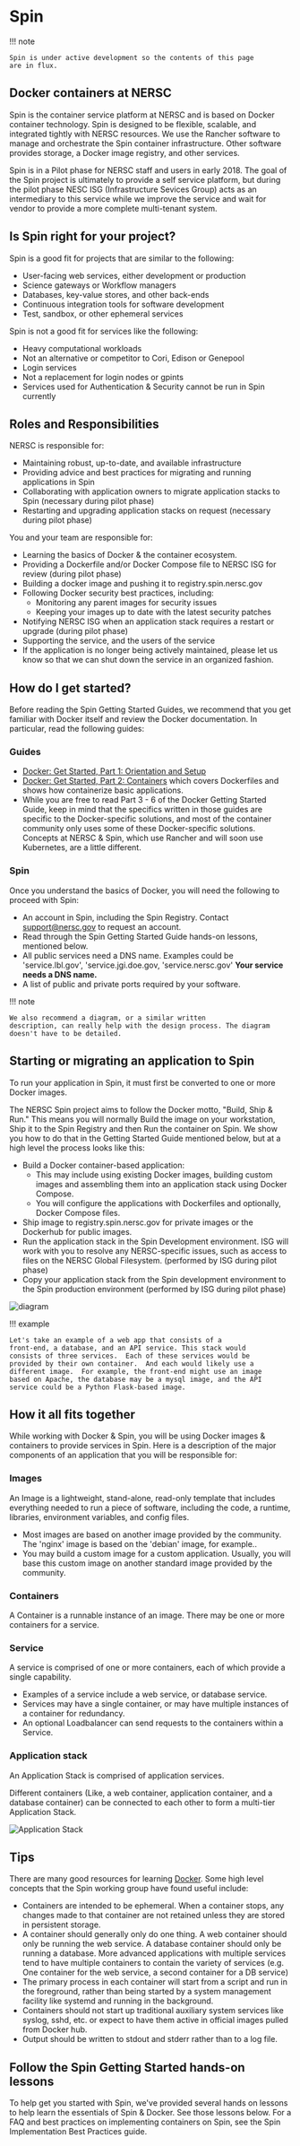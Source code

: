 # Spin

!!! note

	Spin is under active development so the contents of this page
	are in flux.

## Docker containers at NERSC

Spin is the container service platform at NERSC and is based on Docker
container technology. Spin is designed to be flexible, scalable, and
integrated tightly with NERSC resources. We use the Rancher software
to manage and orchestrate the Spin container infrastructure. Other
software provides storage, a Docker image registry, and other
services.

Spin is in a Pilot phase for NERSC staff and users in early 2018. The
goal of the Spin project is ultimately to provide a self service
platform, but during the pilot phase NESC ISG (Infrastructure Sevices
Group) acts as an intermediary to this service while we improve the
service and wait for vendor to provide a more complete multi-tenant
system.

## Is Spin right for your project?

Spin is a good fit for projects that are similar to the following:

* User-facing web services, either development or production
* Science gateways or Workflow managers
* Databases, key-value stores, and other back-ends
* Continuous integration tools for software development
* Test, sandbox, or other ephemeral services

Spin is not a good fit for services like the following:

* Heavy computational workloads
* Not an alternative or competitor to Cori, Edison or Genepool
* Login services
* Not a replacement for login nodes or gpints
* Services used for Authentication & Security cannot be run in Spin
  currently

## Roles and Responsibilities

NERSC is responsible for:

* Maintaining robust, up-to-date, and available infrastructure
* Providing advice and best practices for migrating and running
  applications in Spin
* Collaborating with application owners to migrate application stacks
  to Spin (necessary during pilot phase)
* Restarting and upgrading application stacks on request (necessary
  during pilot phase)

You and your team are responsible for:

* Learning the basics of Docker & the container ecosystem.
* Providing a Dockerfile and/or Docker Compose file to NERSC ISG for
  review (during pilot phase)
* Building a docker image and pushing it to registry.spin.nersc.gov
* Following Docker security best practices, including:
    * Monitoring any parent images for security issues
    * Keeping your images up to date with the latest security patches
* Notifying NERSC ISG when an application stack requires a restart or
  upgrade (during pilot phase)
* Supporting the service, and the users of the service
* If the application is no longer being actively maintained, please
  let us know so that we can shut down the service in an organized
  fashion.

## How do I get started?

Before reading the Spin Getting Started Guides, we recommend that you
get familiar with Docker itself and review the Docker
documentation. In particular, read the following guides:

### Guides

* [Docker: Get Started, Part 1: Orientation and Setup](https://docs.docker.com/get-started/)
* [Docker: Get Started, Part 2: Containers](https://docs.docker.com/get-started/part2/) which
  covers Dockerfiles and shows how containerize basic applications.
* While you are free to read Part 3 - 6 of the Docker Getting Started
  Guide, keep in mind that the specifics written in those guides are
  specific to the Docker-specific solutions, and most of the container
  community only uses some of these Docker-specific
  solutions. Concepts at NERSC & Spin, which use Rancher and will soon
  use Kubernetes, are a little different.

### Spin

Once you understand the basics of Docker, you will need the following
to proceed with Spin:

* An account in Spin, including the Spin Registry. Contact
  support@nersc.gov to request an account.
* Read through the Spin Getting Started Guide hands-on lessons,
  mentioned below.
* All public services need a DNS name. Examples could be
  'service.lbl.gov', 'service.jgi.doe.gov, 'service.nersc.gov' **Your
  service needs a DNS name.**
* A list of public and private ports required by your software.

!!! note 
	
	We also recommend a diagram, or a similar written
	description, can really help with the design process. The diagram
	doesn't have to be detailed.

## Starting or migrating an application to Spin

To run your application in Spin, it must first be converted to one or
more Docker images.

The NERSC Spin project aims to follow the Docker motto, "Build, Ship &
Run." This means you will normally Build the image on your
workstation, Ship it to the Spin Registry and then Run the container
on Spin. We show you how to do that in the Getting Started Guide
mentioned below, but at a high level the process looks like this:

* Build a Docker container-based application:
    * This may include using existing Docker images, building custom
      images and assembling them into an application stack using
      Docker Compose.
    * You will configure the applications with Dockerfiles and
      optionally, Docker Compose files.
* Ship image to registry.spin.nersc.gov for private images or the
  Dockerhub for public images.
* Run the application stack in the Spin Development environment. ISG
  will work with you to resolve any NERSC-specific issues, such as
  access to files on the NERSC Global Filesystem. (performed by ISG
  during pilot phase)
* Copy your application stack from the Spin development environment to
  the Spin production environment (performed by ISG during pilot
  phase)

![diagram](Rancher-Build-Ship-Run.png)

!!! example 

	Let's take an example of a web app that consists of a
	front-end, a database, and an API service. This stack would
	consists of three services.  Each of these services would be
	provided by their own container.  And each would likely use a
	different image.  For example, the front-end might use an image
	based on Apache, the database may be a mysql image, and the API
	service could be a Python Flask-based image.

## How it all fits together

While working with Docker & Spin, you will be using Docker images &
containers to provide services in Spin. Here is a description of the
major components of an application that you will be responsible for:

### Images

An Image is a lightweight, stand-alone, read-only template that
includes everything needed to run a piece of software, including the
code, a runtime, libraries, environment variables, and config files.

* Most images are based on another image provided by the
  community. The 'nginx' image is based on the 'debian' image, for
  example..
* You may build a custom image for a custom application. Usually, you
  will base this custom image on another standard image provided by
  the community.

### Containers

A Container is a runnable instance of an image. There may be one or
more containers for a service.

### Service

A service is comprised of one or more containers, each of which
provide a single capability.

* Examples of a service include a web service, or database service.
* Services may have a single container, or may have multiple instances
  of a container for redundancy.
* An optional Loadbalancer can send requests to the containers within
  a Service.

### Application stack

An Application Stack is comprised of application services.

Different containers (Like, a web container, application container,
and a database container) can be connected to each other to form a
multi-tier Application Stack.

![Application Stack](Spin-Rancher-Application-Stack-Diagram.png)


## Tips

There are many good resources for
learning [Docker](https://docs.docker.com/get-started/). Some high
level concepts that the Spin working group have found useful include:

* Containers are intended to be ephemeral. When a container stops, any
  changes made to that container are not retained unless they are
  stored in persistent storage.
* A container should generally only do one thing. A web container
  should only be running the web service. A database container should
  only be running a database. More advanced applications with multiple
  services tend to have multiple containers to contain the variety of
  services (e.g. One container for the web service, a second container
  for a DB service)
* The primary process in each container will start from a script and
  run in the foreground, rather than being started by a system
  management facility like systemd and running in the background.
* Containers should not start up traditional auxiliary system services
  like syslog, sshd, etc. or expect to have them active in official
  images pulled from Docker hub.
* Output should be written to stdout and stderr rather than to a log
  file.

## Follow the Spin Getting Started hands-on lessons

To help get you started with Spin, we've provided several hands on
lessons to help learn the essentials of Spin & Docker. See those
lessons below. For a FAQ and best practices on implementing containers
on Spin, see the Spin Implementation Best Practices guide.
